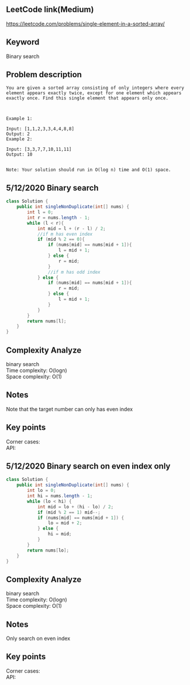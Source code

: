 ## LeetCode link(Medium)
https://leetcode.com/problems/single-element-in-a-sorted-array/

## Keyword
Binary search

## Problem description
```
You are given a sorted array consisting of only integers where every element appears exactly twice, except for one element which appears exactly once. Find this single element that appears only once.

 

Example 1:

Input: [1,1,2,3,3,4,4,8,8]
Output: 2
Example 2:

Input: [3,3,7,7,10,11,11]
Output: 10
 

Note: Your solution should run in O(log n) time and O(1) space.
```
## 5/12/2020 Binary search

```java
class Solution {
    public int singleNonDuplicate(int[] nums) {
        int l = 0;
        int r = nums.length - 1;
        while (l < r){
            int mid = l + (r - l) / 2;
            //if m has even index
            if (mid % 2 == 0){
                if (nums[mid] == nums[mid + 1]){
                    l = mid + 1;
                } else {
                    r = mid;
                }
                //if m has odd index
            } else {
                if (nums[mid] == nums[mid + 1]){
                    r = mid;  
                } else {
                    l = mid + 1;
                }
            }
        }
        return nums[l];
    }
}
```

## Complexity Analyze
binary search\
Time complexity: O(logn)\
Space complexity: O(1)

## Notes
Note that the target number can only has even index

## Key points
Corner cases:\
API:

## 5/12/2020 Binary search on even index only

```java
class Solution {
    public int singleNonDuplicate(int[] nums) {
        int lo = 0;
        int hi = nums.length - 1;
        while (lo < hi) {
            int mid = lo + (hi - lo) / 2;
            if (mid % 2 == 1) mid--;
            if (nums[mid] == nums[mid + 1]) {
                lo = mid + 2;
            } else {
                hi = mid;
            }
        }
        return nums[lo];
    }
}
```

## Complexity Analyze
binary search\
Time complexity: O(logn)\
Space complexity: O(1)

## Notes
Only search on even index

## Key points
Corner cases:\
API:
